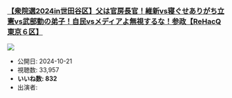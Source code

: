 ### [【衆院選2024in世田谷区】父は官房長官！維新vs寝ぐせありがち立憲vs武部勤の弟子！自民vsメディアよ無視するな！参政【ReHacQ東京６区】](https://www.youtube.com/watch?v=qNJ2e85tQxU)
[![](https://img.youtube.com/vi/qNJ2e85tQxU/sddefault.jpg)](https://www.youtube.com/watch?v=qNJ2e85tQxU)
-   公開日: 2024-10-21
-   視聴数: 33,957
-   **いいね数: 832**
-   出演者: 
